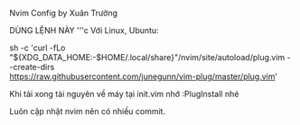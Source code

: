 Nvim Config by Xuân Trường

DÙNG LỆNH NÀY
'''c
Với Linux, Ubuntu:

sh -c 'curl -fLo "${XDG_DATA_HOME:-$HOME/.local/share}"/nvim/site/autoload/plug.vim --create-dirs \
       https://raw.githubusercontent.com/junegunn/vim-plug/master/plug.vim'


Khi tải xong tài nguyên về máy tại init.vim nhớ :PlugInstall nhé

Luôn cập nhật nvim nên có nhiều commit.

